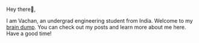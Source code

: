Hey there👋️,

I am Vachan, an undergrad engineering student from India. Welcome to my [brain dump](https://btxx.org/posts/dump/).
 You can check out my posts and learn more about me here. Have a good time!
